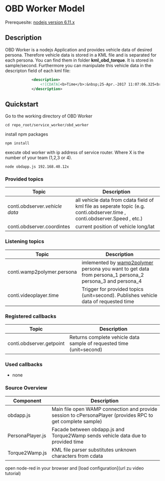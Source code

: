 # OBD Worker Model
Prerequesite:
[nodejs version 6.11.x](https://nodejs.org/en/download/)

## Description
OBD Worker is a nodejs Application and provides vehicle data of desired persona. Therefore vehicle data is stored in a KML file and is separated for each persona.
You can find them in folder **kml_obd_torque**. It is stored in sample/second.
Furthermore you can manipulate this vehicle data in the descripton field of each kml file:

~~~xml
            <description>
                <![CDATA[<b>Time</b>:&nbsp;25-Apr.-2017 11:07:06.325<br /><b>Speed</b>:&nbsp;0mph<br />]]>
            </description>
~~~

## Quickstart
Go to the working directory of OBD Worker

```
cd repo_root/service_worker/obd_worker
```

install npm packages
```
npm install
```

execute obd worker with ip address of service router. Where X is the number of your team (1,2,3 or 4).
```
node obdapp.js 192.168.40.12x
```


### **Provided topics**

Topic       | Description
-------------- |  ----------------------------------
conti.obdserver.*vehicle data*          |  all vehicle data from cdata field of kml file as seperate topic (e.g. conti.obdserver.time , conti.obdserver.Speed , etc.)
conti.obdserver.coordintes               |  current position of vehicle long/lat 

### **Listening topics**

Topic       | Description
-------------- |  ----------------------------------
conti.wamp2polymer.persona      |  imlemented by [wamp2polymer](https://github.com/continental-software/hackathon/tree/master/service_worker/wamp2polymer) persona you want to get data from persona_1 persona_2 persona_3 and persona_4
conti.videoplayer.time          |  Trigger for provided topics (unit=second). Publishes vehicle data of requested time


### **Registered callbacks**

Topic       | Description
-------------- |  ----------------------------------
conti.obdserver.getpoint          |  Returns complete vehicle data sample of requested time (unit=second)

### **Used callbacks**
- none 
 

### **Source Overview**

Component       | Description
-------------- |  ----------------------------------
obdapp.js          |  Main file open WAMP connection and provide session to cPersonaPlayer (provides RPC to get complete sample)
PersonaPlayer.js   |  Facade between obdapp.js and Torque2Wamp sends vehicle data due to provided time
Torque2Wamp.js     |  KML file parser substitutes unknown characters from cdata

open node-red in your browser and [load configuration](url zu video tutorial)
<picture node red>